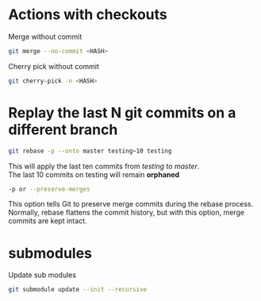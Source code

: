 # Actions with checkouts
Merge without commit
```bash
git merge --no-commit <HASH>
```
Cherry pick without commit
```bash
git cherry-pick -n <HASH>
```
# Replay the last N git commits on a different branch
```bash
git rebase -p --onto master testing~10 testing
```
This will apply the last ten commits from *testing* to *master*.  
The last 10 commits on testing will remain **orphaned**
```bash
-p or --preserve-merges
```
This option tells Git to preserve merge commits during the rebase process. Normally, rebase flattens the commit history, but with this option, merge commits are kept intact.
# submodules
Update sub modules
```bash
git submodule update --init --recursive
```
